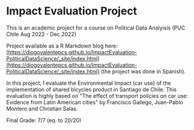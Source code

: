 # Impact Evaluation Project 
This is an academic project for a course on Political Data Analyisis (PUC Chile Aug 2022 - Dec 2022)

Project available as a R Markdown blog here: [https://diogovalentepcs.github.io/ImpactEvaluation-PoliticalDataScience/_site/index.html](https://diogovalentepcs.github.io/ImpactEvaluation-PoliticalDataScience/_site/index.html) (the project was done in Spanish).

In this project, I evaluate the Environmental Impact (car use) of the implementation of shared bicycles product in Santiago de Chile. This evaluation is highly based on "The effect of transport policies on car use: Evidence from Latin American cities" by Francisco Gallego, Juan-Pablo Montero and Christian Salas.

Final Grade: 7/7 (eq. to 20/20)
